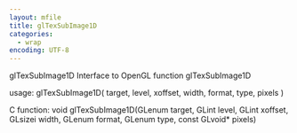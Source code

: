 ```yaml
---
layout: mfile
title: glTexSubImage1D
categories:
  - wrap
encoding: UTF-8
---
```


glTexSubImage1D  Interface to OpenGL function glTexSubImage1D

usage:  glTexSubImage1D( target, level, xoffset, width, format, type, pixels )

C function:  void glTexSubImage1D(GLenum target, GLint level, GLint xoffset, GLsizei width, GLenum format, GLenum type, const GLvoid\* pixels)